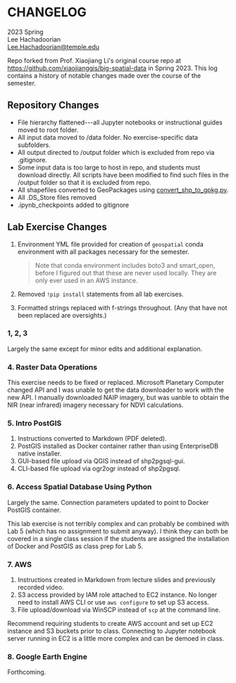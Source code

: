 # CHANGELOG

2023 Spring\
Lee Hachadoorian\
Lee.Hachadoorian@temple.edu

Repo forked from Prof. Xiaojiang Li's original course repo at <https://github.com/xiaojianggis/big-spatial-data> in Spring 2023. This log contains a history of notable changes made over the course of the semester.

## Repository Changes

* File hierarchy flattened---all Jupyter notebooks or instructional guides moved to root folder.
* All input data moved to /data folder. No exercise-specific data subfolders.
* All output directed to /output folder which is excluded from repo via .gitignore.
* Some input data is too large to host in repo, and students must download directly. All scripts have been modified to find such files in the /output folder so that it is excluded from repo.
* All shapefiles converted to GeoPackages using [convert_shp_to_gpkg.py](convert_shp_to_gpkg.py).
* All .DS_Store files removed
* .ipynb_checkpoints added to gitignore

## Lab Exercise Changes

1. Environment YML file provided for creation of `geospatial` conda environment with all packages necessary for the semester.
    
    > Note that conda environment includes boto3 and smart_open, before I figured out that these are never used locally. They are only ever used in an AWS instance.
2. Removed `!pip install` statements from all lab exercises.
3. Formatted strings replaced with f-strings throughout. (Any that have not been replaced are oversights.)

### 1, 2, 3

Largely the same except for minor edits and additional explanation.

### 4. Raster Data Operations

This exercise needs to be fixed or replaced. Microsoft Planetary Computer changed API and I was unable to get the data downloader to work with the new API. I manually downloaded NAIP imagery, but was uanble to obtain the NIR (near infrared) imagery necessary for NDVI calculations.

### 5. Intro PostGIS

1. Instructions converted to Markdown (PDF deleted).
2. PostGIS installed as Docker container rather than using EnterpriseDB native installer.
3. GUI-based file upload via QGIS instead of shp2pgsql-gui.
4. CLI-based file upload via ogr2ogr instead of shp2pgsql.

### 6. Access Spatial Database Using Python

Largely the same. Connection parameters updated to point to Docker PostGIS container.

This lab exercise is not terribly complex and can probably be combined with Lab 5 (which has no assignment to submit anyway). I think they can both be covered in a single class session if the students are assigned the installation of Docker and PostGIS as class prep for Lab 5.

### 7. AWS

1. Instructions created in Markdown from lecture slides and previously recorded video.
2. S3 access provided by IAM role attached to EC2 instance. No longer need to install AWS CLI or use `aws configure` to set up S3 access.
3. File upload/download via WinSCP instead of `scp` at the command line.

Recommend requiring students to create AWS account and set up EC2 instance and S3 buckets prior to class. Connecting to Jupyter notebook server running in EC2 is a little more complex and can be demoed in class.

### 8. Google Earth Engine

Forthcoming.
